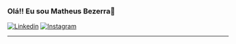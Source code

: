 ### Olá!! Eu sou Matheus Bezerra👋

[![Linkedin](https://img.shields.io/badge/LinkedIn-0077B5?style=for-the-badge&logo=linkedin&logoColor=white)](https://www.linkedin.com/in/matheus-bezerra-435a30234/)
[![Instagram](https://img.shields.io/badge/Instagram-E4405F?style=for-the-badge&logo=instagram&logoColor=white)](https://instagram.com/matheusbezerra._)

<hr>
<div align="center">
<a href="https://github.com/matheusbezerraa">
  
</div>
